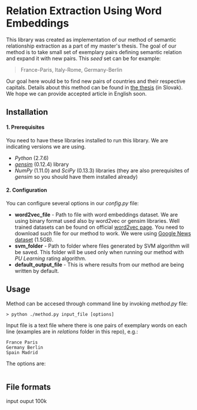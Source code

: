 # Relation Extraction Using Word Embeddings

This library was created as implementation of our method of semantic relationship extraction as a part of my master's thesis.
The goal of our method is to take small set of exemplary pairs defining semantic relation and expand it with new pairs.
This *seed* set can be for example:

> France-Paris, Italy-Rome, Germany-Berlin

Our goal here would be to find new pairs of countries and their respective capitals. Details about this method can be found in [the thesis](thesis.pdf) (in Slovak). We hope we can provide accepted article in English soon.

## Installation

#### 1. Prerequisites

You need to have these libraries installed to run this library. We are indicating versions we are using.

* *Python* (2.7.6)
* *[gensim](https://radimrehurek.com/gensim/)* (0.12.4) library
* *NumPy* (1.11.0) and *SciPy* (0.13.3) libraries (they are also prerequisites of *gensim* so you should have them installed already)

#### 2. Configuration

You can configure several options in our *config.py* file:

* **word2vec_file** - Path to file with word embeddings dataset. We are using binary format used also by word2vec or gensim libraries. Well trained datasets can be found on official [word2vec page](https://code.google.com/archive/p/word2vec/). You need to download such file for our method to work. We were using [Google News dataset](https://drive.google.com/file/d/0B7XkCwpI5KDYNlNUTTlSS21pQmM/edit?usp=sharing) (1.5GB).
* **svm_folder** - Path to folder where files generated by SVM algorithm will be saved. This folder will be used only when running our method with *PU Learning* rating algorithm.
* **default_output_file** - This is where results from our method are being written by default.

## Usage

Method can be accesed through command line by invoking *method.py* file:

```
> python ./method.py input_file [options]
```

Input file is a text file where there is one pairs of exemplary words on each line (examples are in *relations* folder in this repo), e.g.:

```
France Paris
Germany Berlin
Spain Madrid
```

The options are:

```

```

## File formats

input
ouput
100k
